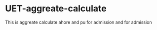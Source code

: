 # UET-aggreate-calculate
This is aggreate calculate ahore and pu for admission and for admission   
